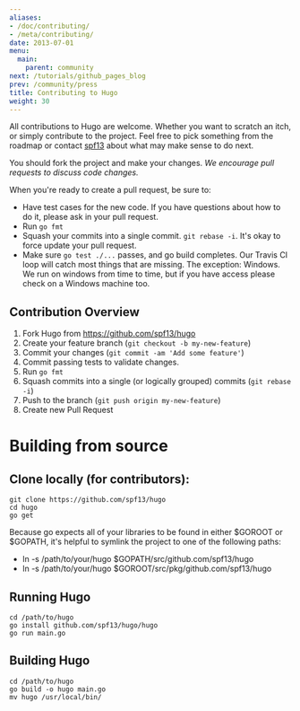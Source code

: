 ```yaml
---
aliases:
- /doc/contributing/
- /meta/contributing/
date: 2013-07-01
menu:
  main:
    parent: community
next: /tutorials/github_pages_blog
prev: /community/press
title: Contributing to Hugo
weight: 30
---
```


All contributions to Hugo are welcome. Whether you want to scratch an itch, or simply contribute to the project. Feel free to pick something from the roadmap
or contact [spf13](http://spf13.com) about what may make sense
to do next.

You should fork the project and make your changes.  *We encourage pull requests to discuss code changes.*


When you're ready to create a pull request, be sure to:

  * Have test cases for the new code.  If you have questions about how to do it, please ask in your pull request.
  * Run `go fmt`
  * Squash your commits into a single commit.  `git rebase -i`.  It's okay to force update your pull request.
  * Make sure `go test ./...` passes, and go build completes.  Our Travis CI loop will catch most things that are missing.  The exception: Windows.  We run on windows from time to time, but if you have access please check on a Windows machine too.

## Contribution Overview

1. Fork Hugo from https://github.com/spf13/hugo
2. Create your feature branch (`git checkout -b my-new-feature`)
3. Commit your changes (`git commit -am 'Add some feature'`)
4. Commit passing tests to validate changes.
5. Run `go fmt`
6. Squash commits into a single (or logically grouped) commits (`git rebase -i`)
7. Push to the branch (`git push origin my-new-feature`)
8. Create new Pull Request


# Building from source

## Clone locally (for contributors):

    git clone https://github.com/spf13/hugo
    cd hugo
    go get

Because go expects all of your libraries to be found in either
$GOROOT or $GOPATH, it's helpful to symlink the project to one
of the following paths:

 * ln -s /path/to/your/hugo $GOPATH/src/github.com/spf13/hugo
 * ln -s /path/to/your/hugo $GOROOT/src/pkg/github.com/spf13/hugo

## Running Hugo

    cd /path/to/hugo
    go install github.com/spf13/hugo/hugo
    go run main.go

## Building Hugo

    cd /path/to/hugo
    go build -o hugo main.go
    mv hugo /usr/local/bin/

